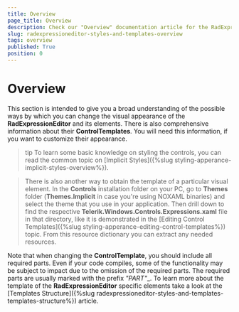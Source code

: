 ```yaml
---
title: Overview
page_title: Overview
description: Check our "Overview" documentation article for the RadExpressionEditor WPF control.
slug: radexpressioneditor-styles-and-templates-overview
tags: overview
published: True
position: 0
---
```


# Overview

This section is intended to give you a broad understanding of the possible ways by which you can change the visual appearance of the __RadExpressionEditor__ and its elements. There is also comprehensive information about their __ControlTemplates__. You will need this information, if you want to customize their appearance. 

>tip To learn some basic knowledge on styling the controls, you can read the common topic on [Implicit Styles]({%slug styling-apperance-implicit-styles-overview%}). 

>There is also another way to obtain the template of a particular visual element. In the __Controls__ installation folder on your PC, go to __Themes__ folder (__Themes.Implicit__ in case you're using NOXAML binaries) and select the theme that you use in your application. Then drill down to find the respective __Telerik.Windows.Controls.Expressions.xaml__ file in that directory, like it is demonstrated in the [Editing Control Templates]({%slug styling-apperance-editing-control-templates%}) topic. From this resource dictionary you can extract any needed resources.
		  
Note that when changing the __ControlTemplate__, you should include all required parts. Even if your code compiles, some of the functionality may be subject to impact due to the omission of the required parts. The required parts are usually marked with the prefix __"PART_"__.
To learn more about the template of the __RadExpressionEditor__ specific elements take a look at the [Templates Structure]({%slug radexpressioneditor-styles-and-templates-templates-structure%}) article.


